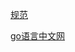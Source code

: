 [规范](https://github.com/uber-go/guide/blob/master/style.md#copy-slices-and-maps-at-boundaries)

[go语言中文网](https://studygolang.com/articles/23962?fr=sidebar)